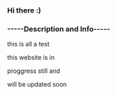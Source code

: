 ### Hi there :)
### -----Description and Info----- ###
<p> this is all a test <p>
<p> this website is in<p>
<p> proggress still and <p>
<p> will be updated soon <p>
